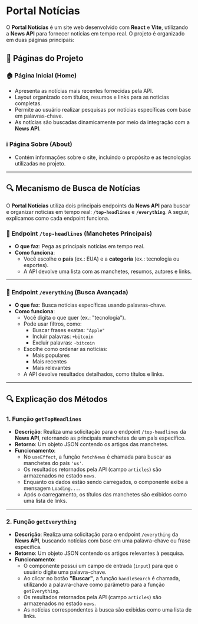 # Portal Notícias

O **Portal Notícias** é um site web desenvolvido com **React** e **Vite**, utilizando a **News API** para fornecer notícias em tempo real. O projeto é organizado em duas páginas principais:

## 📄 Páginas do Projeto

### 🏠 Página Inicial (Home)
- Apresenta as notícias mais recentes fornecidas pela API.
- Layout organizado com títulos, resumos e links para as notícias completas.
- Permite ao usuário realizar pesquisas por notícias específicas com base em palavras-chave.
- As notícias são buscadas dinamicamente por meio da integração com a **News API**.

### ℹ️ Página Sobre (About)
- Contém informações sobre o site, incluindo o propósito e as tecnologias utilizadas no projeto.

---

## 🔍 Mecanismo de Busca de Notícias

O **Portal Notícias** utiliza dois principais endpoints da **News API** para buscar e organizar notícias em tempo real: **`/top-headlines`** e **`/everything`**. A seguir, explicamos como cada endpoint funciona.

### 📰 Endpoint `/top-headlines` (Manchetes Principais)
- **O que faz**: Pega as principais notícias em tempo real.
- **Como funciona**:
  - Você escolhe o **país** (ex.: EUA) e a **categoria** (ex.: tecnologia ou esportes).
  - A API devolve uma lista com as manchetes, resumos, autores e links.

---

### 🔎 Endpoint `/everything` (Busca Avançada)
- **O que faz**: Busca notícias específicas usando palavras-chave.
- **Como funciona**:
  - Você digita o que quer (ex.: "tecnologia").
  - Pode usar filtros, como:
    - Buscar frases exatas: `"Apple"`
    - Incluir palavras: `+bitcoin`
    - Excluir palavras: `-bitcoin`
  - Escolhe como ordenar as notícias:
    - Mais populares
    - Mais recentes
    - Mais relevantes
  - A API devolve resultados detalhados, como títulos e links.

---

## 🔍 Explicação dos Métodos

### 1. Função `getTopHeadlines`
- **Descrição**: Realiza uma solicitação para o endpoint `/top-headlines` da **News API**, retornando as principais manchetes de um país específico.
- **Retorno**: Um objeto JSON contendo os artigos das manchetes.
- **Funcionamento**:
  - No `useEffect`, a função `fetchNews` é chamada para buscar as manchetes do país `'us'`.
  - Os resultados retornados pela API (campo `articles`) são armazenados no estado `news`.
  - Enquanto os dados estão sendo carregados, o componente exibe a mensagem `Loading...`.
  - Após o carregamento, os títulos das manchetes são exibidos como uma lista de links.

---

### 2. Função `getEverything`
- **Descrição**: Realiza uma solicitação para o endpoint `/everything` da **News API**, buscando notícias com base em uma palavra-chave ou frase específica.
- **Retorno**: Um objeto JSON contendo os artigos relevantes à pesquisa.
- **Funcionamento**:
  - O componente possui um campo de entrada (`input`) para que o usuário digite uma palavra-chave.
  - Ao clicar no botão **"Buscar"**, a função `handleSearch` é chamada, utilizando a palavra-chave como parâmetro para a função `getEverything`.
  - Os resultados retornados pela API (campo `articles`) são armazenados no estado `news`.
  - As notícias correspondentes à busca são exibidas como uma lista de links.